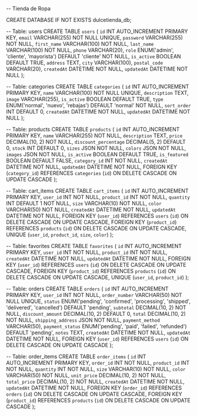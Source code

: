 --  Tienda de Ropa

CREATE DATABASE IF NOT EXISTS dulcetienda_db;

-- Table: users
CREATE TABLE `users` (
  `id` INT AUTO_INCREMENT PRIMARY KEY,
  `email` VARCHAR(255) NOT NULL UNIQUE,
  `password` VARCHAR(255) NOT NULL,
  `first_name` VARCHAR(100) NOT NULL,
  `last_name` VARCHAR(100) NOT NULL,
  `phone` VARCHAR(20),
  `role` ENUM('admin', 'cliente', 'mayorista') DEFAULT 'cliente' NOT NULL,
  `is_active` BOOLEAN DEFAULT TRUE,
  `address` TEXT,
  `city` VARCHAR(100),
  `postal_code` VARCHAR(20),
  `createdAt` DATETIME NOT NULL,
  `updatedAt` DATETIME NOT NULL
);

-- Table: categories
CREATE TABLE `categories` (
  `id` INT AUTO_INCREMENT PRIMARY KEY,
  `name` VARCHAR(100) NOT NULL UNIQUE,
  `description` TEXT,
  `image` VARCHAR(255),
  `is_active` BOOLEAN DEFAULT TRUE,
  `type` ENUM('normal', 'nuevo', 'rebajas') DEFAULT 'normal' NOT NULL,
  `sort_order` INT DEFAULT 0,
  `createdAt` DATETIME NOT NULL,
  `updatedAt` DATETIME NOT NULL
);

-- Table: products
CREATE TABLE `products` (
  `id` INT AUTO_INCREMENT PRIMARY KEY,
  `name` VARCHAR(255) NOT NULL,
  `description` TEXT,
  `price` DECIMAL(10, 2) NOT NULL,
  `discount_percentage` DECIMAL(5, 2) DEFAULT 0,
  `stock` INT DEFAULT 0,
  `sizes` JSON NOT NULL,
  `colors` JSON NOT NULL,
  `images` JSON NOT NULL,
  `is_active` BOOLEAN DEFAULT TRUE,
  `is_featured` BOOLEAN DEFAULT FALSE,
  `category_id` INT NOT NULL,
  `createdAt` DATETIME NOT NULL,
  `updatedAt` DATETIME NOT NULL,
  FOREIGN KEY (`category_id`) REFERENCES `categories` (`id`) ON DELETE CASCADE ON UPDATE CASCADE
);

-- Table: cart_items
CREATE TABLE `cart_items` (
  `id` INT AUTO_INCREMENT PRIMARY KEY,
  `user_id` INT NOT NULL,
  `product_id` INT NOT NULL,
  `quantity` INT DEFAULT 1 NOT NULL,
  `size` VARCHAR(10) NOT NULL,
  `color` VARCHAR(50) NOT NULL,
  `createdAt` DATETIME NOT NULL,
  `updatedAt` DATETIME NOT NULL,
  FOREIGN KEY (`user_id`) REFERENCES `users` (`id`) ON DELETE CASCADE ON UPDATE CASCADE,
  FOREIGN KEY (`product_id`) REFERENCES `products` (`id`) ON DELETE CASCADE ON UPDATE CASCADE,
  UNIQUE (`user_id`, `product_id`, `size`, `color`)
);

-- Table: favorites
CREATE TABLE `favorites` (
  `id` INT AUTO_INCREMENT PRIMARY KEY,
  `user_id` INT NOT NULL,
  `product_id` INT NOT NULL,
  `createdAt` DATETIME NOT NULL,
  `updatedAt` DATETIME NOT NULL,
  FOREIGN KEY (`user_id`) REFERENCES `users` (`id`) ON DELETE CASCADE ON UPDATE CASCADE,
  FOREIGN KEY (`product_id`) REFERENCES `products` (`id`) ON DELETE CASCADE ON UPDATE CASCADE,
  UNIQUE (`user_id`, `product_id`)
);

-- Table: orders
CREATE TABLE `orders` (
  `id` INT AUTO_INCREMENT PRIMARY KEY,
  `user_id` INT NOT NULL,
  `order_number` VARCHAR(50) NOT NULL UNIQUE,
  `status` ENUM('pending', 'confirmed', 'processing', 'shipped', 'delivered', 'cancelled') DEFAULT 'pending',
  `subtotal` DECIMAL(10, 2) NOT NULL,
  `discount_amount` DECIMAL(10, 2) DEFAULT 0,
  `total` DECIMAL(10, 2) NOT NULL,
  `shipping_address` JSON NOT NULL,
  `payment_method` VARCHAR(50),
  `payment_status` ENUM('pending', 'paid', 'failed', 'refunded') DEFAULT 'pending',
  `notes` TEXT,
  `createdAt` DATETIME NOT NULL,
  `updatedAt` DATETIME NOT NULL,
  FOREIGN KEY (`user_id`) REFERENCES `users` (`id`) ON DELETE CASCADE ON UPDATE CASCADE
);

-- Table: order_items
CREATE TABLE `order_items` (
  `id` INT AUTO_INCREMENT PRIMARY KEY,
  `order_id` INT NOT NULL,
  `product_id` INT NOT NULL,
  `quantity` INT NOT NULL,
  `size` VARCHAR(10) NOT NULL,
  `color` VARCHAR(50) NOT NULL,
  `unit_price` DECIMAL(10, 2) NOT NULL,
  `total_price` DECIMAL(10, 2) NOT NULL,
  `createdAt` DATETIME NOT NULL,
  `updatedAt` DATETIME NOT NULL,
  FOREIGN KEY (`order_id`) REFERENCES `orders` (`id`) ON DELETE CASCADE ON UPDATE CASCADE,
  FOREIGN KEY (`product_id`) REFERENCES `products` (`id`) ON DELETE CASCADE ON UPDATE CASCADE
);